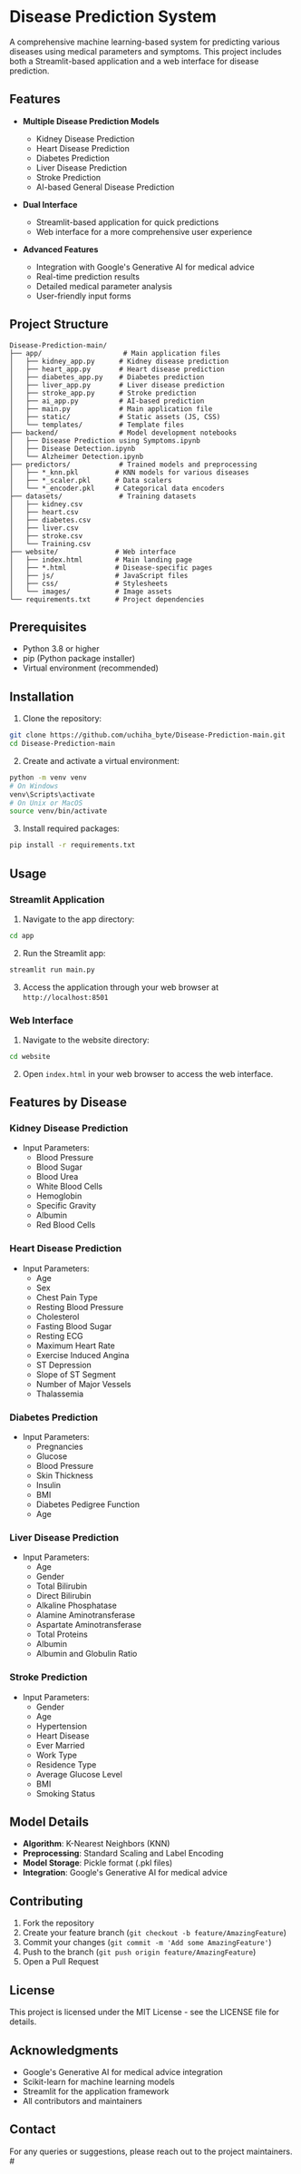 # Disease Prediction System

A comprehensive machine learning-based system for predicting various diseases using medical parameters and symptoms. This project includes both a Streamlit-based application and a web interface for disease prediction.

## Features

- **Multiple Disease Prediction Models**
  - Kidney Disease Prediction
  - Heart Disease Prediction
  - Diabetes Prediction
  - Liver Disease Prediction
  - Stroke Prediction
  - AI-based General Disease Prediction

- **Dual Interface**
  - Streamlit-based application for quick predictions
  - Web interface for a more comprehensive user experience

- **Advanced Features**
  - Integration with Google's Generative AI for medical advice
  - Real-time prediction results
  - Detailed medical parameter analysis
  - User-friendly input forms

## Project Structure

```
Disease-Prediction-main/
├── app/                    # Main application files
│   ├── kidney_app.py      # Kidney disease prediction
│   ├── heart_app.py       # Heart disease prediction
│   ├── diabetes_app.py    # Diabetes prediction
│   ├── liver_app.py       # Liver disease prediction
│   ├── stroke_app.py      # Stroke prediction
│   ├── ai_app.py          # AI-based prediction
│   ├── main.py            # Main application file
│   ├── static/            # Static assets (JS, CSS)
│   └── templates/         # Template files
├── backend/               # Model development notebooks
│   ├── Disease Prediction using Symptoms.ipynb
│   ├── Disease Detection.ipynb
│   └── Alzheimer Detection.ipynb
├── predictors/            # Trained models and preprocessing
│   ├── *_knn.pkl         # KNN models for various diseases
│   ├── *_scaler.pkl      # Data scalers
│   └── *_encoder.pkl     # Categorical data encoders
├── datasets/              # Training datasets
│   ├── kidney.csv
│   ├── heart.csv
│   ├── diabetes.csv
│   ├── liver.csv
│   ├── stroke.csv
│   └── Training.csv
├── website/              # Web interface
│   ├── index.html        # Main landing page
│   ├── *.html            # Disease-specific pages
│   ├── js/               # JavaScript files
│   ├── css/              # Stylesheets
│   └── images/           # Image assets
└── requirements.txt      # Project dependencies
```

## Prerequisites

- Python 3.8 or higher
- pip (Python package installer)
- Virtual environment (recommended)

## Installation

1. Clone the repository:
```bash
git clone https://github.com/uchiha_byte/Disease-Prediction-main.git
cd Disease-Prediction-main
```

2. Create and activate a virtual environment:
```bash
python -m venv venv
# On Windows
venv\Scripts\activate
# On Unix or MacOS
source venv/bin/activate
```

3. Install required packages:
```bash
pip install -r requirements.txt
```

## Usage

### Streamlit Application

1. Navigate to the app directory:
```bash
cd app
```

2. Run the Streamlit app:
```bash
streamlit run main.py
```

3. Access the application through your web browser at `http://localhost:8501`

### Web Interface

1. Navigate to the website directory:
```bash
cd website
```

2. Open `index.html` in your web browser to access the web interface.

## Features by Disease

### Kidney Disease Prediction
- Input Parameters:
  - Blood Pressure
  - Blood Sugar
  - Blood Urea
  - White Blood Cells
  - Hemoglobin
  - Specific Gravity
  - Albumin
  - Red Blood Cells

### Heart Disease Prediction
- Input Parameters:
  - Age
  - Sex
  - Chest Pain Type
  - Resting Blood Pressure
  - Cholesterol
  - Fasting Blood Sugar
  - Resting ECG
  - Maximum Heart Rate
  - Exercise Induced Angina
  - ST Depression
  - Slope of ST Segment
  - Number of Major Vessels
  - Thalassemia

### Diabetes Prediction
- Input Parameters:
  - Pregnancies
  - Glucose
  - Blood Pressure
  - Skin Thickness
  - Insulin
  - BMI
  - Diabetes Pedigree Function
  - Age

### Liver Disease Prediction
- Input Parameters:
  - Age
  - Gender
  - Total Bilirubin
  - Direct Bilirubin
  - Alkaline Phosphatase
  - Alamine Aminotransferase
  - Aspartate Aminotransferase
  - Total Proteins
  - Albumin
  - Albumin and Globulin Ratio

### Stroke Prediction
- Input Parameters:
  - Gender
  - Age
  - Hypertension
  - Heart Disease
  - Ever Married
  - Work Type
  - Residence Type
  - Average Glucose Level
  - BMI
  - Smoking Status

## Model Details

- **Algorithm**: K-Nearest Neighbors (KNN)
- **Preprocessing**: Standard Scaling and Label Encoding
- **Model Storage**: Pickle format (.pkl files)
- **Integration**: Google's Generative AI for medical advice

## Contributing

1. Fork the repository
2. Create your feature branch (`git checkout -b feature/AmazingFeature`)
3. Commit your changes (`git commit -m 'Add some AmazingFeature'`)
4. Push to the branch (`git push origin feature/AmazingFeature`)
5. Open a Pull Request

## License

This project is licensed under the MIT License - see the LICENSE file for details.

## Acknowledgments

- Google's Generative AI for medical advice integration
- Scikit-learn for machine learning models
- Streamlit for the application framework
- All contributors and maintainers

## Contact

For any queries or suggestions, please reach out to the project maintainers. #
